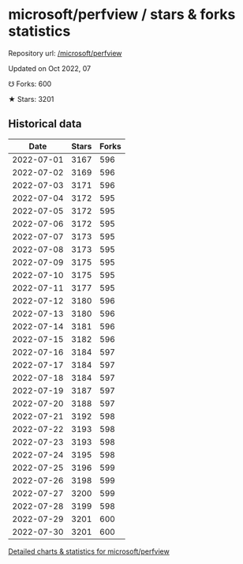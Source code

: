 # microsoft/perfview / stars & forks statistics

Repository url: [/microsoft/perfview](https://github.com/microsoft/perfview)

Updated on Oct 2022, 07

☋ Forks: 600

★ Stars: 3201

## Historical data
| Date | Stars | Forks |
|------|-------|-------|
| 2022-07-01 | 3167 | 596 | 
| 2022-07-02 | 3169 | 596 | 
| 2022-07-03 | 3171 | 596 | 
| 2022-07-04 | 3172 | 595 | 
| 2022-07-05 | 3172 | 595 | 
| 2022-07-06 | 3172 | 595 | 
| 2022-07-07 | 3173 | 595 | 
| 2022-07-08 | 3173 | 595 | 
| 2022-07-09 | 3175 | 595 | 
| 2022-07-10 | 3175 | 595 | 
| 2022-07-11 | 3177 | 595 | 
| 2022-07-12 | 3180 | 596 | 
| 2022-07-13 | 3180 | 596 | 
| 2022-07-14 | 3181 | 596 | 
| 2022-07-15 | 3182 | 596 | 
| 2022-07-16 | 3184 | 597 | 
| 2022-07-17 | 3184 | 597 | 
| 2022-07-18 | 3184 | 597 | 
| 2022-07-19 | 3187 | 597 | 
| 2022-07-20 | 3188 | 597 | 
| 2022-07-21 | 3192 | 598 | 
| 2022-07-22 | 3193 | 598 | 
| 2022-07-23 | 3193 | 598 | 
| 2022-07-24 | 3195 | 598 | 
| 2022-07-25 | 3196 | 599 | 
| 2022-07-26 | 3198 | 599 | 
| 2022-07-27 | 3200 | 599 | 
| 2022-07-28 | 3199 | 598 | 
| 2022-07-29 | 3201 | 600 | 
| 2022-07-30 | 3201 | 600 | 


[Detailed charts & statistics for microsoft/perfview](https://reviewgithub.com/rep/microsoft/perfview)
